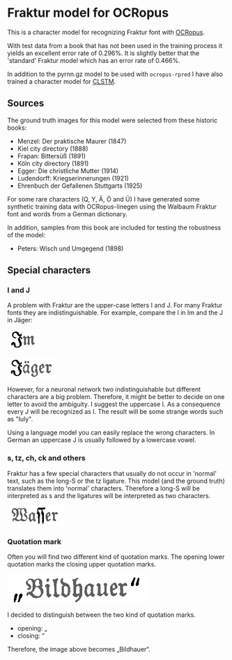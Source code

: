 # Fraktur model for OCRopus

This is a character model for recognizing Fraktur font with [OCRopus](https://github.com/tmbdev/ocropy). 

With test data from a book that has not been used in the training process it yields an excellent error rate of 0.296%. It is slightly better that the 'standard' Fraktur model which has an error rate of 0.466%.

In addition to the pyrnn.gz model to be used with `ocropus-rpred` I have also trained a character model for [CLSTM](https://github.com/tmbdev/clstm). 


## Sources

The ground truth images for this model were selected from these historic books:

- Menzel: Der praktische Maurer  (1847)
- Kiel city directory (1888)
- Frapan: Bittersüß (1891)
- Köln city directory (1891)
- Egger: Die christliche Mutter (1914)
- Ludendorff: Kriegserinnerungen (1921)
- Ehrenbuch der Gefallenen Stuttgarts (1925)

For some rare characters (Q, Y, Ä, Ö and Ü) I have generated some synthetic training data with OCRopus-linegen using the Walbaum Fraktur font and words from a German dictionary.

In addition, samples from this book are included for testing the robustness of the model:

- Peters: Wisch und Umgegend (1898) 

## Special characters

### I and J

A problem with Fraktur are the upper-case letters I and J. For many Fraktur fonts they are indistinguishable. For example, compare the I in Im and the J in Jäger:

![Im](images/I.png)

![Jäger](images/J.png)

However, for a neuronal network two indistinguishable but different characters are a big problem. Therefore, it might be better to decide on one letter to avoid the ambiguity. I suggest the uppercase I. As a consequence every J will be recognized as I. The result will be some strange words such as "Iuly". 

Using a language model you can easily replace the wrong characters. In German an uppercase J is usually followed by a lowercase vowel. 

### s, tz, ch, ck and others

Fraktur has a few special characters that usually do not occur in 'normal' text, such as the long-S or the tz ligature. This model (and the ground truth) translates them into 'normal' characters. Therefore a long-S will be interpreted as s and the ligatures will be interpreted as two characters.

![Wasser](images/long-s.png)

### Quotation mark

Often you will find two different kind of quotation marks. The opening lower quotation marks the closing upper quotation marks.

![„Bildhauer“](images/quot.png)

I decided to distinguish between the two kind of quotation marks. 

- opening: „
- closing: “

Therefore, the image above becomes „Bildhauer“.
